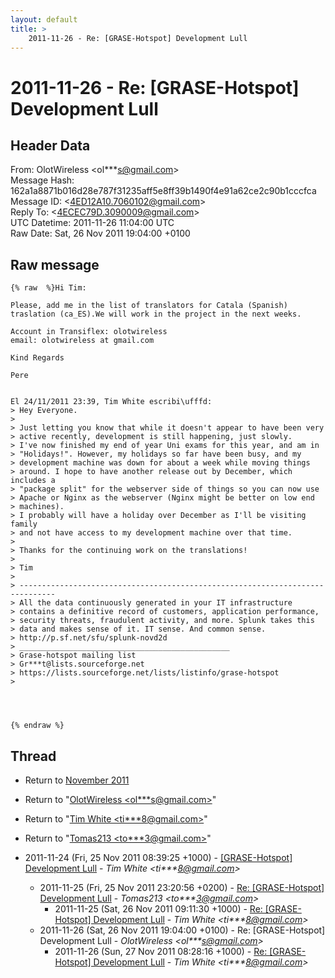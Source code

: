 ```yaml
---
layout: default
title: >
    2011-11-26 - Re: [GRASE-Hotspot] Development Lull
---
```


# 2011-11-26 - Re: [GRASE-Hotspot] Development Lull

## Header Data

From: OlotWireless \<ol***s@gmail.com\><br>
Message Hash: 162a1a8871b016d28e787f31235aff5e8ff39b1490f4e91a62ce2c90b1cccfca<br>
Message ID: \<4ED12A10.7060102@gmail.com\><br>
Reply To: \<4ECEC79D.3090009@gmail.com\><br>
UTC Datetime: 2011-11-26 11:04:00 UTC<br>
Raw Date: Sat, 26 Nov 2011 19:04:00 +0100<br>

## Raw message

```
{% raw  %}Hi Tim:

Please, add me in the list of translators for Catala (Spanish) 
traslation (ca_ES).We will work in the project in the next weeks.

Account in Transiflex: olotwireless
email: olotwireless at gmail.com

Kind Regards

Pere


El 24/11/2011 23:39, Tim White escribi\ufffd:
> Hey Everyone.
>
> Just letting you know that while it doesn't appear to have been very
> active recently, development is still happening, just slowly.
> I've now finished my end of year Uni exams for this year, and am in
> "Holidays!". However, my holidays so far have been busy, and my
> development machine was down for about a week while moving things
> around. I hope to have another release out by December, which includes a
> "package split" for the webserver side of things so you can now use
> Apache or Nginx as the webserver (Nginx might be better on low end
> machines).
> I probably will have a holiday over December as I'll be visiting family
> and not have access to my development machine over that time.
>
> Thanks for the continuing work on the translations!
>
> Tim
>
> ------------------------------------------------------------------------------
> All the data continuously generated in your IT infrastructure
> contains a definitive record of customers, application performance,
> security threats, fraudulent activity, and more. Splunk takes this
> data and makes sense of it. IT sense. And common sense.
> http://p.sf.net/sfu/splunk-novd2d
> _______________________________________________
> Grase-hotspot mailing list
> Gr***t@lists.sourceforge.net
> https://lists.sourceforge.net/lists/listinfo/grase-hotspot
>




{% endraw %}
```

## Thread

+ Return to [November 2011](/archive/2011/11)

+ Return to "[OlotWireless <ol***s<span>@</span>gmail.com>](/authors/ol___s_at_gmail_com)"
+ Return to "[Tim White <ti***8<span>@</span>gmail.com>](/authors/ti___8_at_gmail_com)"
+ Return to "[Tomas213 <to***3<span>@</span>gmail.com>](/authors/to___3_at_gmail_com)"

+ 2011-11-24 (Fri, 25 Nov 2011 08:39:25 +1000) - [[GRASE-Hotspot] Development Lull](/archive/2011/11/4395abf7cbbb19c9448a7474fe9756840d8533cd1ef6ebbaf7a21ca737c915de) - _Tim White \<ti***8@gmail.com\>_
  + 2011-11-25 (Fri, 25 Nov 2011 23:20:56 +0200) - [Re: [GRASE-Hotspot] Development Lull](/archive/2011/11/e92f2892a14679c7df45d6f1ae116a4c5b34d46da93703376c32ff88846c3351) - _Tomas213 \<to***3@gmail.com\>_
    + 2011-11-25 (Sat, 26 Nov 2011 09:11:30 +1000) - [Re: [GRASE-Hotspot] Development Lull](/archive/2011/11/dbe5eb998b6ad7b3e7f0b8d99868d7129ab8bdb3872c42e0c217344cf0fd8c5a) - _Tim White \<ti***8@gmail.com\>_
  + 2011-11-26 (Sat, 26 Nov 2011 19:04:00 +0100) - Re: [GRASE-Hotspot] Development Lull - _OlotWireless \<ol***s@gmail.com\>_
    + 2011-11-26 (Sun, 27 Nov 2011 08:28:16 +1000) - [Re: [GRASE-Hotspot] Development Lull](/archive/2011/11/cc33e17ceb81ace3df2ecfdc95a2c199decde37f5eb27086b599bb7b5af961f9) - _Tim White \<ti***8@gmail.com\>_


